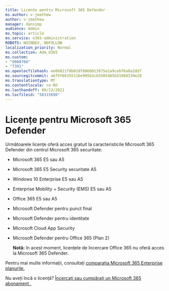 ```yaml
---
title: Licențe pentru Microsoft 365 Defender
ms.author: v-jmathew
author: v-jmathew
manager: dansimp
audience: Admin
ms.topic: article
ms.service: o365-administration
ROBOTS: NOINDEX, NOFOLLOW
localization_priority: Normal
ms.collection: Adm_O365
ms.custom:
- "9000760"
- "7391"
ms.openlocfilehash: ee0b821f8b02df8066013975e1a9cebf6a0a2dd7
ms.sourcegitcommit: ab75f66355116e995b3cb5505465b31989339e28
ms.translationtype: MT
ms.contentlocale: ro-RO
ms.lasthandoff: 08/13/2021
ms.locfileid: "58315698"
---
```

# <a name="licenses-for-microsoft-365-defender"></a>Licențe pentru Microsoft 365 Defender

Următoarele licențe oferă acces gratuit la caracteristicile Microsoft 365 Defender din centrul Microsoft 365 securitate:

- Microsoft 365 E5 sau A5
- Microsoft 365 E5 Security securitate A5
- Windows 10 Enterprise E5 sau A5
- Enterprise Mobility + Security (EMS) E5 sau A5
- Office 365 E5 sau A5
- Microsoft Defender pentru punct final
- Microsoft Defender pentru identitate
- Microsoft Cloud App Security
- Microsoft Defender pentru Office 365 (Plan 2)

    **Notă:** în acest moment, licențele de încercare Office 365 nu oferă acces la Microsoft 365 Defender.

Pentru mai multe informații, consultați [comparația Microsoft 365 Enterprise planurile.](https://go.microsoft.com/fwlink/?linkid=2143458)

Nu aveți încă o licență? [Încercați sau cumpărați un Microsoft 365 abonament .](https://go.microsoft.com/fwlink/?linkid=2143625)
